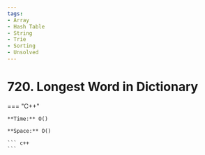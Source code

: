 ```yaml
---
tags:
- Array
- Hash Table
- String
- Trie
- Sorting
- Unsolved
---
```



# 720. Longest Word in Dictionary

=== "C++"

    **Time:** O()

    **Space:** O()

    ``` c++
    ```